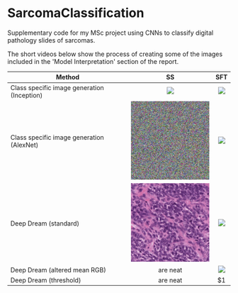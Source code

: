 # SarcomaClassification
Supplementary code for my MSc project using CNNs to classify digital pathology slides of sarcomas.

The short videos below show the process of creating some of the images included in the 'Model Interpretation' section of the report.

| Method        | SS            | SFT   |
| ------------- |:-------------:| :-----:|
| Class specific image generation (Inception) | ![](gifs/SS_CSIG_inception.gif) | ![](gifs/SFT_CSIG_inception.gif) |
| Class specific image generation (AlexNet) | ![](gifs/alexnet_SS_CSIG.gif)      |  ![](gifs/alexnet_SFT_CSIG.gif) |
| Deep Dream (standard)| ![](gifs/SS_deepdream.gif) | ![](gifs/SFT_deepdream.gif) |
| Deep Dream (altered mean RGB)| are neat      |  ![](gifs/ST_deepdream_prior1.gif) |
| Deep Dream (threshold)| are neat      |    $1 |




